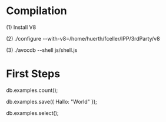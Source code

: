 Compilation
===========

(1) Install V8

(2) ./configure --with-v8=/home/huerth/fceller/IPP/3rdParty/v8

(3) ./avocdb --shell js/shell.js

First Steps
===========

db.examples.count();

db.examples.save({ Hallo: "World" });

db.examples.select();
